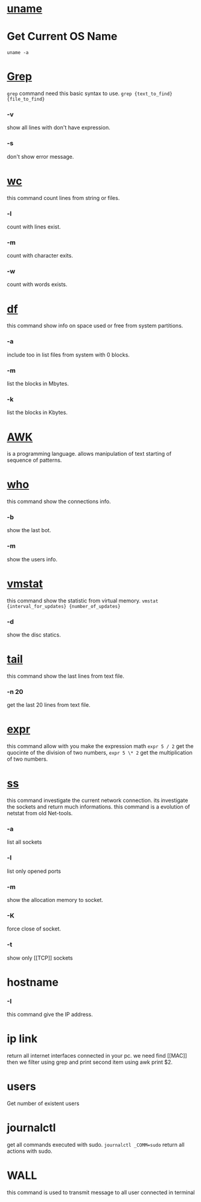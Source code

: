 # [uname](https://guialinux.uniriotec.br/uname/)
# Get Current OS Name
`uname -a`
# [Grep](https://guialinux.uniriotec.br/grep/ ) 
`grep` command need this basic syntax to use.
`grep {text_to_find} {file_to_find}`
### -v
show all lines with don't have expression.
### -s
don't show error message.
# [wc](https://guialinux.uniriotec.br/wc/)
this command count lines from string or files.
### -l
count with lines exist.
### -m
count with character exits.
### -w
count with words exists.
# [df](https://guialinux.uniriotec.br/df/)
this command show info on space used or free from system partitions.
### -a
include too in list files from system with 0 blocks.
### -m
list the blocks in Mbytes.
### -k
list the blocks in Kbytes.
# [AWK](https://guialinux.uniriotec.br/awk/)
is a programming language. allows manipulation of text starting of sequence of patterns.
# [who](https://guialinux.uniriotec.br/who/)
this command show the connections info.
### -b
show the last bot.
### -m
show the users info.
# [vmstat](https://guialinux.uniriotec.br/vmstat/)
this command show the statistic from virtual memory.
`vmstat {interval_for_updates} {number_of_updates}`
### -d
show the disc statics.
# [tail](https://guialinux.uniriotec.br/tail/)
this command show the last lines from text file.
### -n 20
get the last 20 lines from text file.
# [expr](https://guialinux.uniriotec.br/expr/)
this command allow with you make the expression math
`expr 5 / 2` get the quocinte of the division of two numbers,
`expr 5 \* 2` get the multiplication of two numbers.
# [ss](https://www.certificacaolinux.com.br/comando-linux-ss/)
this command investigate the current network connection.
its investigate the sockets and return much informations.
this command is a evolution of netstat from old Net-tools.
### -a
list all sockets
### -l
list only opened ports
### -m
show the allocation memory to socket.
### -K
force close of socket.
### -t
show only [[TCP]] sockets
# hostname
### -I
this command give the IP address.

# ip link
return all internet interfaces connected in your pc.
we need find [[MAC]]
then we filter using grep and print second item using awk print $2.
# users
Get number of existent users
# journalctl
get all commands executed with sudo.
`journalctl _COMM=sudo` return all actions with sudo.
# WALL
this command is used to transmit message to all user connected in terminal